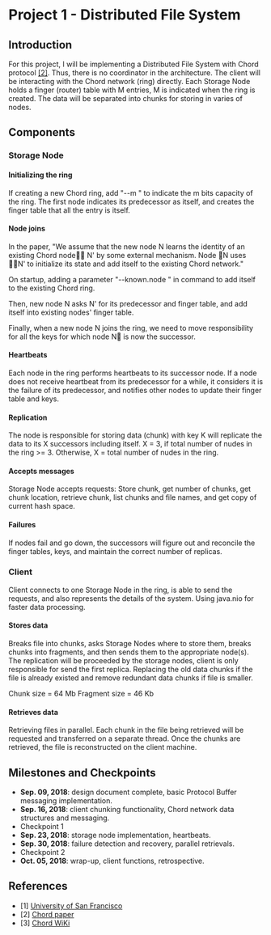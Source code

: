 # Project 1 - Distributed File System

## Introduction

For this project, I will be implementing a Distributed File System with Chord protocol [[2]](#references). Thus, there is no coordinator in the architecture. The client will be interacting with the Chord network (ring) directly. Each Storage Node holds a finger (router) table with M entries, M is indicated when the ring is created. The data will be separated into chunks for storing in varies of nodes. 

## Components

### Storage Node

#### Initializing the ring

If creating a new Chord ring, add "--m <number of m>" to indicate the m bits capacity of the ring. The first node indicates its predecessor as itself, and creates the finger table that all the entry is itself.

#### Node joins

In the paper, "We assume that the new node N learns the identity of an existing Chord node􏰕􏰂 N' by some external mechanism. Node 􏰕N uses 􏰕􏰂N' to initialize its state and add itself to the existing Chord network."

On startup, adding a parameter "--known.node <node ip:port>" in command to add itself to the existing Chord ring.

Then, new node N asks N' for its predecessor and finger table, and add itself into existing nodes' finger table.

Finally, when a new node N joins the ring, we need to move responsibility for all the keys for which node N􏰕 is now the successor.

#### Heartbeats

Each node in the ring performs heartbeats to its successor node. If a node does not receive heartbeat from its predecessor for a while, it considers it is the failure of its predecessor, and notifies other nodes to update their finger table and keys.

#### Replication

The node is responsible for storing data (chunk) with key K will replicate the data to its X successors including itself. X = 3, if total number of nudes in the ring >= 3. Otherwise, X = total number of nudes in the ring.

#### Accepts messages

Storage Node accepts requests: Store chunk, get number of chunks, get chunk location, retrieve chunk, list chunks and file names, and get copy of current hash space.

#### Failures

If nodes fail and go down, the successors will figure out and reconcile the finger tables, keys, and maintain the correct number of replicas.

### Client

Client connects to one Storage Node in the ring, is able to send the requests, and also represents the details of the system. Using java.nio for faster data processing.

#### Stores data

Breaks file into chunks, asks Storage Nodes where to store them, breaks chunks into fragments, and then sends them to the appropriate node(s). The replication will be proceeded by the storage nodes, client is only responsible for send the first replica. Replacing the old data chunks if the file is already existed and remove redundant data chunks if file is smaller.

Chunk size = 64 Mb
Fragment size = 46 Kb

#### Retrieves data

Retrieving files in parallel. Each chunk in the file being retrieved will be requested and transferred on a separate thread. Once the chunks are retrieved, the file is reconstructed on the client machine.

## Milestones and Checkpoints

* **Sep. 09, 2018**: design document complete, basic Protocol Buffer messaging implementation.
* **Sep. 16, 2018**: client chunking functionality, Chord network data structures and messaging.
* Checkpoint 1
* **Sep. 23, 2018**: storage node implementation, heartbeats.
* **Sep. 30, 2018**: failure detection and recovery, parallel retrievals.
* Checkpoint 2
* **Oct. 05, 2018**: wrap-up, client functions, retrospective.

## References

* [1] [University of San Francisco](https://www.usfca.edu)
* [2] [Chord paper](https://www.cs.usfca.edu/~mmalensek/cs677/schedule/papers/stoica2001chord.pdf)
* [3] [Chord WiKi](https://en.wikipedia.org/wiki/Chord_(peer-to-peer))
